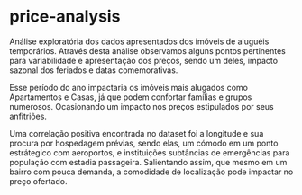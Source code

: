 # price-analysis

Análise exploratória dos dados apresentados dos imóveis de aluguéis temporários. Através desta análise observamos alguns pontos pertinentes para variabilidade e apresentação dos preços, sendo um deles, impacto sazonal dos feriados e datas comemorativas. 

Esse período do ano impactaria os imóveis mais alugados como Apartamentos e Casas, já que podem confortar famílias e grupos numerosos. Ocasionando um impacto nos preços estipulados por seus anfitriões.

Uma correlação positiva encontrada no dataset foi a longitude e sua procura por hospedagem prévias, sendo elas, um cómodo em um ponto estrátegico com aeroportos, e instituições subtâncias de emergências para população com estadia passageira. Salientando assim, que mesmo em um bairro com pouca demanda, a comodidade de localização pode impactar no preço ofertado. 
